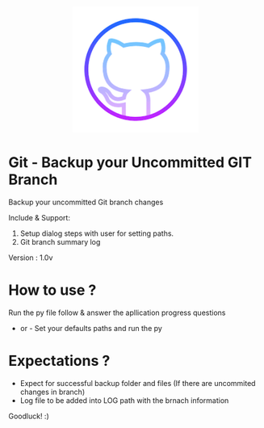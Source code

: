 <p align="center" width="100%">
  <img src="_static/logo.png" height="250">
</p>

# Git - Backup your Uncommitted GIT Branch

Backup your uncommitted Git branch changes

Include & Support:
1) Setup dialog steps with user for setting paths.
2) Git branch summary log 

Version : 1.0v

# How to use ?
  Run the py file follow & answer the apllication progress questions
  - or - 
  Set your defaults paths and run the py

 
# Expectations ?
  - Expect for successful backup folder and files (If there are uncommited changes in branch)
  - Log file to be added into LOG path with the brnach information
   
Goodluck! :)
